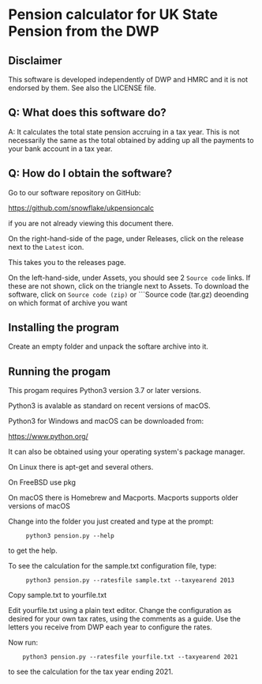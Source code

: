 # Pension calculator for UK State Pension from the DWP

## Disclaimer

This software is developed independently of DWP and HMRC and it is
not endorsed by them. See also the LICENSE file.

## Q: What does this software do?

A: It calculates the total state pension accruing in a tax year. This is not
necessarily the same as the total obtained by adding up all the payments to
your bank account in a tax year.

## Q: How do I obtain the software?

Go to our software repository on GitHub: 

https://github.com/snowflake/ukpensioncalc

if you are not already viewing this document there.

On the right-hand-side of the page, under Releases, click on the release
next to the ```Latest``` icon.

This takes you to the releases page.

On the left-hand-side, under Assets, you should see 2 ```Source code``` links.
If these are not shown, click on the triangle next to Assets.
To download the software, click on ```Source code (zip)``` or ```Source code (tar.gz) deoending on which format of archive you want

## Installing the program

Create an empty folder and unpack the softare archive into it.

## Running the progam

This progam requires Python3 version 3.7 or later versions.

Python3 is avalable as standard on recent versions of macOS.

Python3 for Windows and macOS can be downloaded from:

https://www.python.org/

It can also be obtained using your operating system's package manager.

On Linux there is apt-get and several others.

On FreeBSD use pkg

On macOS there is Homebrew and Macports. Macports supports older versions
of macOS

Change into the folder you just created and type at the prompt:
```
     python3 pension.py --help
```
to get the help.

To see the calculation for the sample.txt configuration file, type:

```
     python3 pension.py --ratesfile sample.txt --taxyearend 2013
```
Copy sample.txt to  yourfile.txt

Edit yourfile.txt using a plain text editor.  Change the configuration
as desired for your own tax rates, using the comments as a guide. Use the
letters you receive from DWP each year to configure the rates.

Now run:

```
    python3 pension.py --ratesfile yourfile.txt --taxyearend 2021
```
to see the calculation for the  tax year ending 2021.




